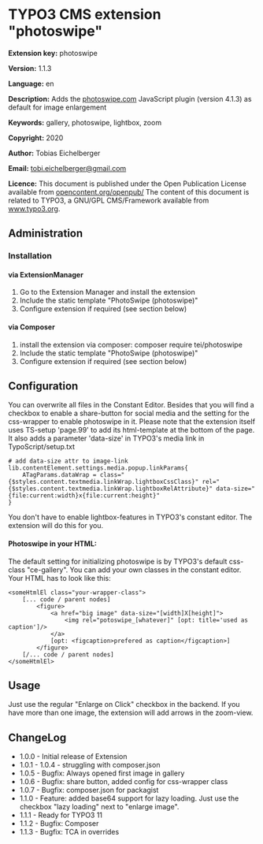 # TYPO3 CMS extension "photoswipe"

**Extension key:**
photoswipe

**Version:**
1.1.3

**Language:**
en

**Description:**
Adds the [photoswipe.com](http://photoswipe.com/) JavaScript plugin (version 4.1.3) as default for image enlargement

**Keywords:**
gallery, photoswipe, lightbox, zoom

**Copyright:**
2020

**Author:**
Tobias Eichelberger

**Email:**
[tobi.eichelberger@gmail.com](tobi.eichelberger@gmail.com)

**Licence:**
This document is published under the Open Publication License available from [opencontent.org/openpub/](http://www.opencontent.org/openpub/)
The content of this document is related to TYPO3, a GNU/GPL CMS/Framework available from www.typo3.org.


## Administration

### Installation

#### via ExtensionManager
1. Go to the Extension Manager and install the extension
2. Include the static template "PhotoSwipe (photoswipe)"
3. Configure extension if required (see section below)

#### via Composer
1. install the extension via composer: composer require tei/photoswipe
2. Include the static template "PhotoSwipe (photoswipe)"
3. Configure extension if required (see section below)

## Configuration
You can overwrite all files in the Constant Editor. Besides that you will find a checkbox to
enable a share-button for social media and the setting for the css-wrapper to enable photoswipe in it.
Please note that the extension itself uses TS-setup 'page.99' to add its html-template at the bottom of the page.
It also adds a parameter 'data-size' in TYPO3's media link in TypoScript/setup.txt
```
# add data-size attr to image-link
lib.contentElement.settings.media.popup.linkParams{
    ATagParams.dataWrap = class="{$styles.content.textmedia.linkWrap.lightboxCssClass}" rel="{$styles.content.textmedia.linkWrap.lightboxRelAttribute}" data-size="{file:current:width}x{file:current:height}"
}
```
You don't have to enable lightbox-features in TYPO3's constant editor. The extension will do this for you.

#### Photoswipe in your HTML:
The default setting for initializing photoswipe is by TYPO3's default css-class "ce-gallery". You can add your own classes
in the constant editor. Your HTML has to look like this:
```
<someHtmlEl class="your-wrapper-class">
    [... code / parent nodes]
        <figure>
            <a href="big image" data-size="[width]X[height]">
                <img rel="potoswipe_[whatever]" [opt: title='used as caption']/>
            </a>
            [opt: <figcaption>prefered as caption</figcaption>]
        </figure>
    [/... code / parent nodes]
</someHtmlEl>
```

## Usage
Just use the regular "Enlarge on Click" checkbox in the backend. If you have more than one image, the extension will
add arrows in the zoom-view.


## ChangeLog

- 1.0.0 - Initial release of Extension
- 1.0.1 - 1.0.4 - struggling with composer.json
- 1.0.5 - Bugfix: Always opened first image in gallery
- 1.0.6 - Bugfix: share button, added config for css-wrapper class
- 1.0.7 - Bugfix: composer.json for packagist
- 1.1.0 - Feature: added base64 support for lazy loading. Just use the checkbox "lazy loading" next to "enlarge image".
- 1.1.1 - Ready for TYPO3 11
- 1.1.2 - Bugfix: Composer
- 1.1.3 - Bugfix: TCA in overrides

